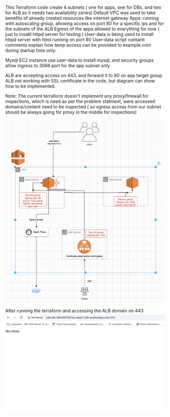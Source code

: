 This Terraform code create 4 subnets ( one for apps, one for DBs, and two for ALB as it needs two availability zones)
Default VPC was used to take benefits of already created resources like internet gateway 
Apps: running with autoscaling group, allowing access on port 80 for a specific ips and for the subnets of the ALB
Egress of the apps allowed to everything for now ( just to insatll httpd server for testing )
User-data is being used to install httpd server with html running on port 80
User-data script containt comments explain how temp access can be provided to example.com during startup time only.

Mysql EC2 instance use user-data to install mysql, and security groups allow ingress to 3066 port for the app subnet only

ALB are accepting access on 443, and forward it to 80 on app target group
ALB not working with SSL certificate in the code, but diagram can show how to be implemented.

Note: The current terraform doesn't implement any proxy/firewall for inspections, which is need as per the problem statment, were accessed domains/content need to be inspected ( so egress access from our subnet should be always going for proxy in the middle for inspections)


![alt text](<Screenshot 2024-09-07 at 15.16.30.png>)











After running the terraform and accessing the ALB domain on 443
![alt text](<Screenshot 2024-09-07 at 14.52.53.png>)
